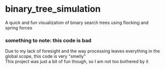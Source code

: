 # binary_tree_simulation
  A quick and fun visualization of binary search trees using flocking and spring forces

### something to note: this code is bad
Due to my lack of foresight and the way processing leaves everything in the global scope, this code is very "smelly"\
This project was just a bit of fun though, so I am not too bothered by it
